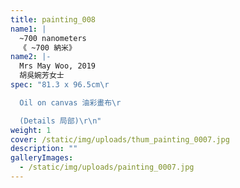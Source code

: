 ```yaml
---
title: painting_008
name1: |
  ~700 nanometers
  《 ~700 納米》
name2: |-
  Mrs May Woo, 2019
  胡吳婉芳女士
spec: "81.3 x 96.5cm\r

  Oil on canvas 油彩畫布\r

  (Details 局部)\r\n"
weight: 1
cover: /static/img/uploads/thum_painting_0007.jpg
description: ""
galleryImages:
  - /static/img/uploads/painting_0007.jpg
---
```

